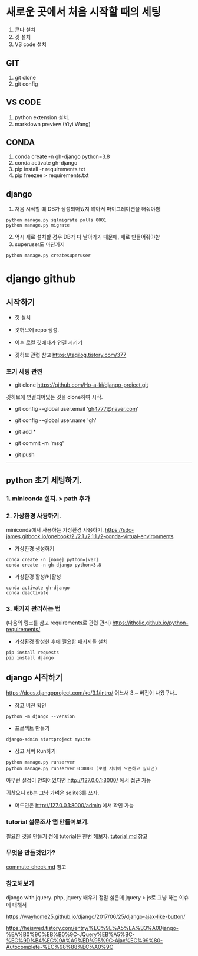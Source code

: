 

# 새로운 곳에서 처음 시작할 때의 세팅

1. 콘다 설치
2. 깃 설치
3. VS code 설치


## GIT
1. git clone
2. git config

## VS CODE
1. python extension 설치.
2. markdown preview (Yiyi Wang)

## CONDA
1. conda create -n gh-django python=3.8
2. conda activate gh-django
3. pip install -r requirements.txt
4. pip freezee > requirements.txt

## django
1. 처음 시작할 떄 DB가 생성되어있지 않아서 마이그레이션을 해줘야함
```
python manage.py sqlmigrate polls 0001
python manage.py migrate
```

2. 역시 새로 설치할 경우 DB가 다 날아가기 때문에, 새로 만들어줘야함
3. superuser도 마찬가지
```
python manage.py createsuperuser
```




# django github

## 시작하기

* 깃 설치
* 깃허브에 repo 생성.
* 이후 로컬 깃에다가 연결 시키기

* 깃허브 관련 참고  https://tagilog.tistory.com/377

### 초기 세팅 관련

* git clone https://github.com/Ho-a-ki/django-project.git 

깃허브에 연결되어있는 깃을 clone하여 시작.

* git config --global user.email 'gh4777@naver.com'
* git config --global user.name 'gh'

* git add *

* git commit -m 'msg'

* git push

---

## python 초기 세팅하기.

### 1. miniconda 설치. > path 추가

### 2. 가상환경 사용하기.
miniconda에서 사용하는 가상환경 사용하기.
https://sdc-james.gitbook.io/onebook/2./2.1./2.1.1./2-conda-virtual-environments

* 가상환경 생성하기
```
conda create -n [name] python=[ver]
conda create -n gh-django python=3.8
```

* 가상환경 활성/비활성
```
conda activate gh-django
conda deactivate
```

### 3. 패키지 관리하는 법
(다음의 링크를 참고 requirements로 관련 관리)
https://itholic.github.io/python-requirements/



* 가상환경 활성한 후에 필요한 패키지들 설치

```
pip install requests
pip install django
```

## django 시작하기
https://docs.djangoproject.com/ko/3.1/intro/
어느새 3.~ 버전이 나왔구나..

* 장고 버전 확인
```
python -m django --version
```

* 프로젝트 만들기
```
django-admin startproject mysite
```

* 장고 서버 Run하기
```
python manage.py runserver
python manage.py runserver 0:8000 (로컬 서버에 오픈하고 싶다면)
```
아무런 설정이 안되어있다면 http://127.0.0.1:8000/ 에서 접근 가능

귀찮으니 db는 그냥 가벼운 sqlite3를 쓰자.

* 어드민은 http://127.0.0.1:8000/admin 에서 확인 가능


### tutorial 설문조사 앱 만들어보기.

필요한 것을 만들기 전에 tutorial은 한번 해보자.
[tutorial.md](./tutorial.md) 참고


### 무엇을 만들것인가?
[commute_check.md](./commute_check.md) 참고


### 참고해보기
django with jquery.
php, jquery 배우기 정말 싫은데
jquery > js로 그냥 하는 이슈에 대해서

https://wayhome25.github.io/django/2017/06/25/django-ajax-like-button/

https://heiswed.tistory.com/entry/%EC%9E%A5%EA%B3%A0Django-%EA%B0%9C%EB%B0%9C-JQuery%EB%A5%BC-%EC%9D%B4%EC%9A%A9%ED%95%9C-Ajax%EC%99%80-Autocomplete-%EC%98%88%EC%A0%9C

